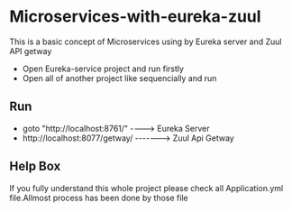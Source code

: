 # Microservices-with-eureka-zuul
This is a basic concept of Microservices using by Eureka server and Zuul API getway

* Open Eureka-service project and run firstly
* Open all of another project like sequencially and run


## Run 
 * goto "http://localhost:8761/" ----> Eureka Server
 * http://localhost:8077/getway/ -------> Zuul Api Getway
 
## Help Box

If you fully understand this whole project please check all Application.yml file.Allmost process has been done by those file


 
 
 
